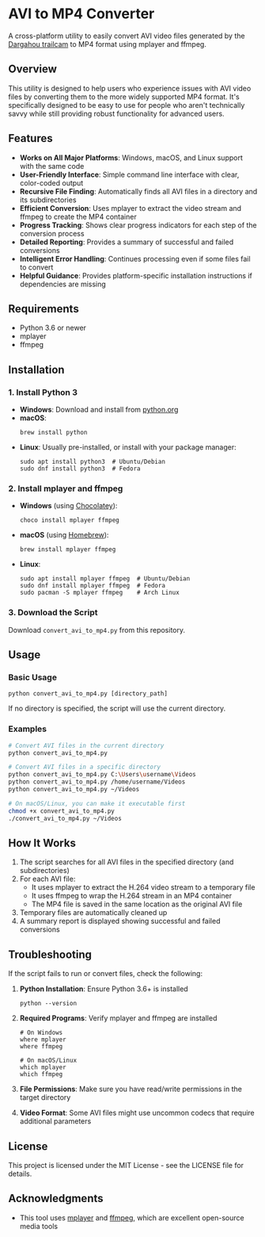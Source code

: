 # AVI to MP4 Converter

A cross-platform utility to easily convert AVI video files generated by the [Dargahou trailcam](https://www.amazon.com/dp/B0C3HG25F1) to MP4 format using mplayer and ffmpeg.

## Overview

This utility is designed to help users who experience issues with AVI video files by converting them to the more widely supported MP4 format. It's specifically designed to be easy to use for people who aren't technically savvy while still providing robust functionality for advanced users.

## Features

- **Works on All Major Platforms**: Windows, macOS, and Linux support with the same code
- **User-Friendly Interface**: Simple command line interface with clear, color-coded output
- **Recursive File Finding**: Automatically finds all AVI files in a directory and its subdirectories
- **Efficient Conversion**: Uses mplayer to extract the video stream and ffmpeg to create the MP4 container
- **Progress Tracking**: Shows clear progress indicators for each step of the conversion process
- **Detailed Reporting**: Provides a summary of successful and failed conversions
- **Intelligent Error Handling**: Continues processing even if some files fail to convert
- **Helpful Guidance**: Provides platform-specific installation instructions if dependencies are missing

## Requirements

- Python 3.6 or newer
- mplayer
- ffmpeg

## Installation

### 1. Install Python 3

- **Windows**: Download and install from [python.org](https://www.python.org/downloads/windows/)
- **macOS**: 
  ```
  brew install python
  ```
- **Linux**: Usually pre-installed, or install with your package manager:
  ```
  sudo apt install python3  # Ubuntu/Debian
  sudo dnf install python3  # Fedora
  ```

### 2. Install mplayer and ffmpeg

- **Windows** (using [Chocolatey](https://chocolatey.org/)):
  ```
  choco install mplayer ffmpeg
  ```

- **macOS** (using [Homebrew](https://brew.sh/)):
  ```
  brew install mplayer ffmpeg
  ```

- **Linux**:
  ```
  sudo apt install mplayer ffmpeg  # Ubuntu/Debian
  sudo dnf install mplayer ffmpeg  # Fedora
  sudo pacman -S mplayer ffmpeg    # Arch Linux
  ```

### 3. Download the Script

Download `convert_avi_to_mp4.py` from this repository.

## Usage

### Basic Usage

```
python convert_avi_to_mp4.py [directory_path]
```

If no directory is specified, the script will use the current directory.

### Examples

```bash
# Convert AVI files in the current directory
python convert_avi_to_mp4.py

# Convert AVI files in a specific directory
python convert_avi_to_mp4.py C:\Users\username\Videos
python convert_avi_to_mp4.py /home/username/Videos
python convert_avi_to_mp4.py ~/Videos

# On macOS/Linux, you can make it executable first
chmod +x convert_avi_to_mp4.py
./convert_avi_to_mp4.py ~/Videos
```

## How It Works

1. The script searches for all AVI files in the specified directory (and subdirectories)
2. For each AVI file:
   - It uses mplayer to extract the H.264 video stream to a temporary file
   - It uses ffmpeg to wrap the H.264 stream in an MP4 container
   - The MP4 file is saved in the same location as the original AVI file
3. Temporary files are automatically cleaned up
4. A summary report is displayed showing successful and failed conversions

## Troubleshooting

If the script fails to run or convert files, check the following:

1. **Python Installation**: Ensure Python 3.6+ is installed
   ```
   python --version
   ```

2. **Required Programs**: Verify mplayer and ffmpeg are installed
   ```
   # On Windows
   where mplayer
   where ffmpeg
   
   # On macOS/Linux
   which mplayer
   which ffmpeg
   ```

3. **File Permissions**: Make sure you have read/write permissions in the target directory

4. **Video Format**: Some AVI files might use uncommon codecs that require additional parameters

## License

This project is licensed under the MIT License - see the LICENSE file for details.

## Acknowledgments

- This tool uses [mplayer](http://www.mplayerhq.hu/) and [ffmpeg](https://ffmpeg.org/), which are excellent open-source media tools
